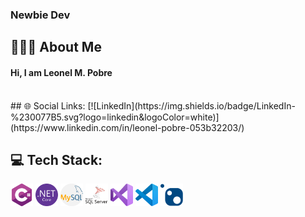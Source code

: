 
<p align="center">
<!--   <img alt="Header" src="./header.png" /> -->
  <h3>Newbie Dev</h3>
</p>

## 👨🏻‍💻 About Me
  <h4 >
    Hi, I am Leonel M. Pobre
  </h4>

<br/>
## 🌐 Social Links:
[![LinkedIn](https://img.shields.io/badge/LinkedIn-%230077B5.svg?logo=linkedin&logoColor=white)](https://www.linkedin.com/in/leonel-pobre-053b32203/) 

## 💻 Tech Stack:
<div class="container">
  <div class="row">
    <div class="col-4 d-flex align-items-center gap-10">
      <img alt="C#" src="./c-sharp.png" width="36" height="36" title="C# .Net" />
      <img alt=".Net Core" src="./NET core.png" width="36" height="36" title=".Net Core" />
      <img alt="MySQL" src="./mysql.png" width="36" height="36" title="My SQL" />
      <img alt="SQL-Server" src="./sql-server.png" width="36" height="36" title="Microsoft SQL Server" />
      <img alt="Visual Studio" src="./visual-basic.png" width="36" height="36" title="Visual Studio"/>
      <img alt="VS Code" src="./Visual Studio Code (VS Code).png" width="36" height="36" title="Visual Studio Code"/>
      <img alt="NuGet" src="./NuGet.png" width="36" height="36" title="Nuget Package" />     
    </div>
  </div>
</div>
